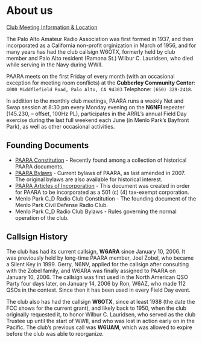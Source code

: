 # About us

[Club Meeting Information & Location](meetings.md)

The Palo Alto Amateur Radio Association was first formed in 1937, and then incorporated as a California non-profit orginization in March of 1956, and for many years has had the club callsign W6OTX, formerly held by club member and Palo Alto resident (Ramona St.) Wilbur C. Lauridsen, who died while serving in the Navy during WWII.

PAARA meets on the first Friday of every month (with an occasional exception for meeting room conflicts) at the **Cubberley Community Center**: `4000 Middflefield Road, Palo Alto, CA 94303` Telephone: `(650) 329-2418`.

In addition to the monthly club meetings, PAARA runs a weekly Net and Swap session at 8:30 pm every Monday evening on the **N6NFI** repeater (145.230, – offset, 100Hz PL), participates in the ARRL’s annual Field Day exercise during the last full weekend each June (in Menlo Park’s Bayfront Park), as well as other occasional activities.

## Founding Documents
* [PAARA Constitution](constitution.md) - Recently found among a collection of historical PAARA documents.
* [PAARA Bylaws](bylaws.md) - Current bylaws of PAARA, as last amended in 2007. The original bylaws are also available for historical interest.
* [PAARA Articles of Incorporation](incorporation.md) - This document was created in order for PAARA to be incorporated as a 501 (c) (4) tax-exempt corporation.
* Menlo Park C_D Radio Club Constitution - The founding document of the Menlo Park Civil Defense Radio Club.
* Menlo Park C_D Radio Club Bylaws - Rules governing the normal operation of the club.

## Callsign History

The club has had its current callsign, **W6ARA** since January 10, 2006. It was previously held by long-time PAARA member, Joel Zobel, who became a Silent Key in 1999.  Gerry, N6NV, applied for the callsign after consulting with the Zobel family, and W6ARA was finally assigned to PAARA on January 10, 2006.  The callsign was first used in the North American QSO Party four days later, on January 14, 2006 by Ron, W6AZ, who made 112 QSOs in the contest.  Since then it has been used in every Field Day event.

The club also has had the callsign **W6OTX**, since at least 1988 (the date the FCC shows for the current grant), and likely back to 1950, when the club originally requested it, to honor Wilbur C. Lauridsen, who served as the club Trustee up until the start of WWⅡ, and who was lost in action early on in the Pacific.  The club’s previous call was **W6UAM**, which was allowed to expire before the club was able to reorganize.
